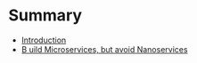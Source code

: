 # Summary

* [Introduction](README.md)
* [B uild Microservices, but avoid Nanoservices](chapter1.md)

